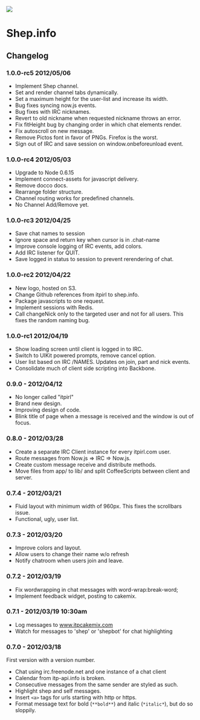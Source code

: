 ![](http://shep.info.s3.amazonaws.com/shep.jpg)

# Shep.info

## Changelog

### 1.0.0-rc5 2012/05/06

- Implement Shep channel.
- Set and render channel tabs dynamically.
- Set a maximum height for the user-list and increase its width.
- Bug fixes syncing now.js events.
- Bug fixes with IRC nicknames.
- Revert to old nickname when requested nickname throws an error.
- Fix fitHeight bug by changing order in which chat elements render.
- Fix autoscroll on new message.
- Remove Pictos font in favor of PNGs. Firefox is the worst.
- Sign out of IRC and save session on window.onbeforeunload event.

### 1.0.0-rc4 2012/05/03

- Upgrade to Node 0.6.15
- Implement connect-assets for javascript delivery.
- Remove docco docs.
- Rearrange folder structure.
- Channel routing works for predefined channels.
- No Channel Add/Remove yet.

### 1.0.0-rc3 2012/04/25

- Save chat names to session
- Ignore space and return key when cursor is in .chat-name
- Improve console logging of IRC events, add colors.
- Add IRC listener for QUIT.
- Save logged in status to session to prevent rerendering of chat.

### 1.0.0-rc2 2012/04/22

- New logo, hosted on S3.
- Change Github references from itpirl to shep.info.
- Package javascripts to one request.
- Implement sessions with Redis.
- Call changeNick only to the targeted user and not for all users. This fixes
  the random naming bug.

### 1.0.0-rc1 2012/04/19

- Show loading screen until client is logged in to IRC.
- Switch to UIKit powered prompts, remove cancel option.
- User list based on IRC /NAMES. Updates on join, part and nick events.
- Consolidate much of client side scripting into Backbone.

### 0.9.0 - 2012/04/12

- No longer called "itpirl"
- Brand new design.
- Improving design of code.
- Blink title of page when a message is received and the window is out of focus.

### 0.8.0 - 2012/03/28

- Create a separate IRC Client instance for every itpirl.com user.
- Route messages from Now.js => IRC => Now.js.
- Create custom message receive and distribute methods.
- Move files from app/ to lib/ and split CoffeeScripts between client and server.

### 0.7.4 - 2012/03/21

- Fluid layout with minimum width of 960px. This fixes the scrollbars issue.
- Functional, ugly, user list.

### 0.7.3 - 2012/03/20

- Improve colors and layout.
- Allow users to change their name w/o refresh
- Notify chatroom when users join and leave.

### 0.7.2 - 2012/03/19

- Fix wordwrapping in chat messages with word-wrap:break-word;
- Implement feedback widget, posting to cakemix.

### 0.7.1 - 2012/03/19 10:30am

- Log messages to www.itpcakemix.com
- Watch for messages to 'shep' or 'shepbot' for chat highlighting

### 0.7.0 - 2012/03/18

First version with a version number.

- Chat using irc.freenode.net and one instance of a chat client
- Calendar from itp-api.info is broken.
- Consecutive messages from the same sender are styled as such.
- Highlight shep and self messages.
- Insert `<a>` tags for urls starting with http or https.
- Format message text for bold (`**bold**`) and italic (`*italic*`), but do so sloppily.
